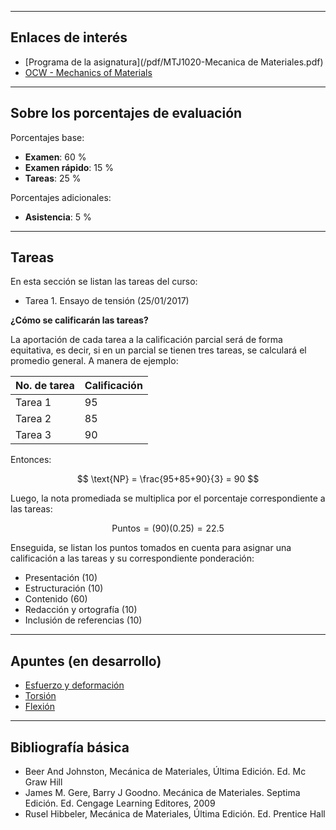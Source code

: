 <!-- 
.. title: Mecánica de materiales
.. slug: mecanica-de-materiales
.. date: 2017-01-20 17:57:08 UTC-06:00
.. tags: mathjax, asignaturas,
.. category: 
.. link: 
.. description: 
.. type: text
-->

---

## Enlaces de interés

* [Programa de la asignatura](/pdf/MTJ1020-Mecanica de Materiales.pdf)
* [OCW - Mechanics of Materials](https://ocw.mit.edu/courses/materials-science-and-engineering/3-11-mechanics-of-materials-fall-1999/index.htm)


---

## Sobre los porcentajes de evaluación

Porcentajes base:

* **Examen**: 60 %
* **Examen rápido**: 15 %
* **Tareas**: 25 %

Porcentajes adicionales:

* **Asistencia**: 5 %


---

## Tareas 

En esta sección se listan las tareas del curso:

* Tarea 1. Ensayo de tensión \(25/01/2017\)

**¿Cómo se calificarán las tareas?**

La aportación de cada tarea a la calificación parcial será de forma equitativa, es decir, si en un parcial 
se tienen tres tareas, se calculará el promedio general. A manera de ejemplo:

| **No. de tarea** | **Calificación** |
|----|----|
| Tarea 1 | 95 |
| Tarea 2 | 85 |
| Tarea 3 | 90 |


Entonces:

$$ \text{NP} = \frac{95+85+90}{3} = 90 $$

Luego, la nota promediada se multiplica por el porcentaje correspondiente a las tareas:

$$ \text{Puntos} = (90)(0.25) = 22.5  $$

Enseguida, se listan los puntos tomados en cuenta para asignar una calificación a las tareas y su correspondiente 
ponderación: 

* Presentación (10)
* Estructuración (10)
* Contenido (60)
* Redacción y ortografía (10)
* Inclusión de referencias (10)


---

## Apuntes (en desarrollo)

* [Esfuerzo y deformación](/pdf/AP01_esfuerzo_deformacion.pdf)
* [Torsión](/pdf/AP02_torsion.pdf)
* [Flexión](/pdf/AP03_flexion.pdf)


---

## Bibliografía básica

* Beer And Johnston, Mecánica de Materiales, Última Edición. Ed. Mc Graw Hill
* James M. Gere, Barry J Goodno. Mecánica de Materiales. Septima Edición. Ed. Cengage Learning Editores, 2009
* Rusel Hibbeler, Mecánica de Materiales, Última Edición. Ed. Prentice Hall 